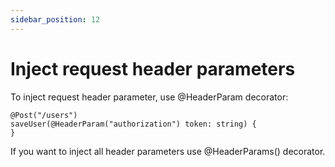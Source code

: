 ```yaml
---
sidebar_position: 12
---
```


# Inject request header parameters

To inject request header parameter, use @HeaderParam decorator:

```
@Post("/users")
saveUser(@HeaderParam("authorization") token: string) {
}
```

If you want to inject all header parameters use @HeaderParams() decorator.
